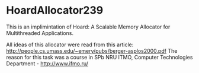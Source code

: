 HoardAllocator239
=================
This is an implimintation of Hoard: A Scalable Memory Allocator for Multithreaded Applications.

All ideas of this allocator were read from this article:
http://people.cs.umass.edu/~emery/pubs/berger-asplos2000.pdf
The reason for this task was a course in SPb NRU ITMO, Computer Technologies Department - http://www.ifmo.ru/
